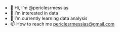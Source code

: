 - 👋 Hi, I’m @periclesrmessias  
- 👀 I’m interested in data 
- 🌱 I’m currently learning data analysis
- 📫 How to reach me periclesrmessias@gmail.com

<!---
periclesresende/periclesresende is a ✨ special ✨ repository because its `README.md` (this file) appears on your GitHub profile.
You can click the Preview link to take a look at your changes.
--->
